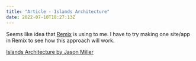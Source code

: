 ```yaml
---
title: "Article - Islands Architecture"
date: 2022-07-10T18:27:13Z
---
```


Seems like idea that [Remix](https://remix.run) is using to me. I have to try making one site/app in Remix to see how this approach will work.

[Islands Architecture by Jason Miller](https://jasonformat.com/islands-architecture/)
